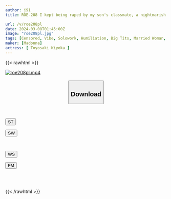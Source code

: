 ```yaml
---
author: j91
title: ROE-208 I kept being raped by my son's classmate, a nightmarish compliant creampie sex slave Kiyoka Toyosaki

url: /v/roe208pl
date: 2024-03-08T01:45:00Z
image: "roe208pl.jpg"
tags: [Censored, Vibe, Solowork, Humiliation, Big Tits, Married Woman, Mature Woman	]
maker: [Madonna]
actress: [ Toyosaki Kiyoka ]
---
```



{{< rawhtml >}}

<div class="video" data-videoid="G2MQb9QoZofdg3">
    <a href="javascript:;">
        <img src="/v/roe208pl/roe208pl.jpg" width="WIDTH" height="HEIGHT" alt="roe208pl.mp4" loading="lazy">
    </a>
</div>

<script type="text/javascript" src="https://j91.asia/asset/on-demand-st.js"></script>

<br>
  <link rel="stylesheet" href="https://j91.asia/asset/bs5.css">
  
  <center>
  <button class="btn btn-primary" type="button" data-bs-toggle="collapse" data-bs-target=".multi-collapse" aria-expanded="false" aria-controls="multiCollapseExample1 multiCollapseExample2"><h2>Download</h2></button></center>
</p>
<div class="row">
  <div class="col">
    <div class="collapse multi-collapse" id="multiCollapseExample1">
      <div class="card card-body">
	      	      <br>
<div class="buttons">  
<p><a href="https://streamtape.to/v/G2MQb9QoZofdg3" target="_blank"><button class="btn-hover color-3"><i class="fa fa-download"></i> ST</button></a></p>
<p><a href="https://cdnwish.com/y5hu7or3bklj" target="_blank"><button class="btn-hover color-2"><i class="fa fa-download"></i> SW</button></a></p></div>
    </div>
  </div>
</div>
  <div class="col">
    <div class="collapse multi-collapse" id="multiCollapseExample2">
      <div class="card card-body">
	      <br>
<div class="buttons">
<p><a href="https://wolfstream.tv/i55vajp1s1et"><button class="btn-hover color-9"><i class="fa fa-download"></i> WS</button></a></p>
<p><a href="https://filemoon.sx/d/1adkfwliwfki"><button class="btn-hover color-8"><i class="fa fa-download"></i> FM</button></a></p></div>
<br><br>
      </div>
    </div>
  </div>
</div>

{{< /rawhtml >}}